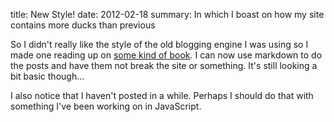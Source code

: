 title: New Style!
date: 2012-02-18
summary: In which I boast on how my site contains more ducks than previous

So I didn't really like the style of the old blogging engine I was using so I made one reading up on [some kind of book](http://shop.oreilly.com/product/0636920019664.do). I can now use markdown to do the posts and have them not break the site or something. It's still looking a bit basic though...

I also notice that I haven't posted in a while. Perhaps I should do that with something I've been working on in JavaScript.
